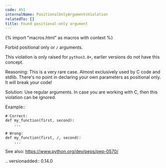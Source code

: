 ```yaml
---
code: 451
internalName: PositionalOnlyArgumentsViolation
relatedTo: []
title: Found positional-only argument
---
```


{% import "macros.html" as macros with context %}

Forbid positional only or `/` arguments.

This violation is only raised for `python3.8+`, earlier versions do not
have this concept.

Reasoning: This is a very rare case. Almost exclusively used by C code
and stdlib. There's no point in declaring your own parameters as
positional only. It will break your code\!

Solution: Use regular arguments. In case you are working with C, then
this violation can be ignored.

Example::

    # Correct:
    def my_function(first, second):
        ...
    
    # Wrong:
    def my_function(first, /, second):
        ...

See also: https://www.python.org/dev/peps/pep-0570/

.. versionadded:: 0.14.0